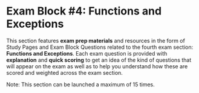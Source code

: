 # Exam Block #4: Functions and Exceptions

This section features **exam prep materials** and resources in the form of Study Pages and Exam Block Questions related to the fourth exam section: **Functions and Exceptions**. Each exam question is provided with **explanation** and **quick scoring** to get an idea of the kind of questions that will appear on the exam as well as to help you understand how these are scored and weighted across the exam section.

Note: This section can be launched a maximum of 15 times.
